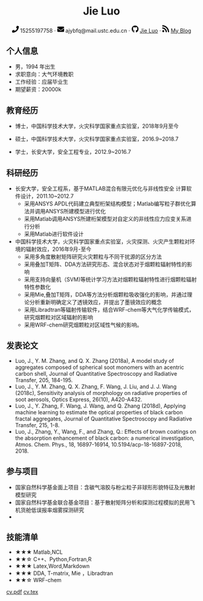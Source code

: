  <div align="center">
     <h1>Jie Luo</h1>
     <div>
         <span>
             <img src="phone-solid.svg" width="18px">
             15255197758
         </span>
         ·
         <span>
             <img src="envelope-solid.svg" width="18px">
             ajybfq@mail.ustc.edu.cn
         </span>
         ·
         <span>
             <img src="github-brands.svg" width="18px">
             <a href="https://github.com/JieLuoybfq">Jie Luo</a>
         </span>
         ·
         <span>
             <img src="rss-solid.svg" width="18px">
             <a href="#">My Blog</a>
         </span>
     </div>
 </div>


 ## 个人信息

 - 男，1994 年出生
 - 求职意向：大气环境教职
 - 工作经验：应届毕业生
 - 期望薪资：20000k

## 教育经历

- 博士，中国科学技术大学，火灾科学国家重点实验室，2018年9月至今

- 硕士，中国科学技术大学，火灾科学国家重点实验室，2016.9~2018.7
- 学士，长安大学，安全工程专业，2012.9~2016.7

## 科研经历

- 长安大学，安全工程系，基于MATLAB混合有限元优化与非线性安全 计算软件设计，2011.10~2012.7
    - 采用ANSYS APDL代码建立典型桁架结构模型；Matlab编写粒子群优化算法并调用ANSYS所建模型进行优化
    - 采用Matlab调用ANSYS所建桁架模型对自定义的非线性应力应变关系进行分析
    - 采用Matlab进行软件设计
- 中国科学技术大学，火灾科学国家重点实验室，火灾探测、火灾产生颗粒对环境的辐射效应，2016年9月-至今
     - 采用多角度散射矩阵研究火灾颗粒与不同干扰源的区分方法   
     - 采用叠加T矩阵、DDA方法研究形态、混合状态对于烟颗粒辐射特性的影响
     - 采用支持向量机（SVM)等统计学习方法对烟颗粒辐射特性进行烟颗粒辐射特性参数化
     - 采用Mie,叠加T矩阵，DDA等方法分析烟颗粒吸收强化的影响，并通过理论分析重新明确定义了透镜效应，并提出了墨镜效应的概念
     - 采用Libradtran等辐射传输软件，结合WRF-chem等大气化学传输模式，研究烟颗粒对区域辐射的影响
     - 采用WRF-chem研究烟颗粒对区域性气候的影响。

## 发表论文

- Luo, J., Y. M. Zhang, and Q. X. Zhang (2018a), A model study of aggregates composed of spherical soot monomers with an acentric carbon shell, Journal of Quantitative Spectroscopy and Radiative Transfer, 205, 184-195.
- Luo, J., Y. M. Zhang, Q. X. Zhang, F. Wang, J. Liu, and J. J. Wang (2018c), Sensitivity analysis of morphology on radiative properties of soot aerosols, Optics Express, 26(10), A420-A432.
- Luo, J., Y. Zhang, F. Wang, J. Wang, and Q. Zhang (2018d), Applying machine learning to estimate the optical properties of black carbon fractal aggregates, Journal of Quantitative Spectroscopy and Radiative Transfer, 215, 1-8.
- Luo, J., Zhang, Y., Wang, F., and Zhang, Q.: Effects of brown coatings on the absorption enhancement of black carbon: a numerical investigation, Atmos. Chem. Phys., 18, 16897-16914, 10.5194/acp-18-16897-2018, 2018.


## 参与项目

- 国家自然科学基金面上项目：含碳气溶胶与粉尘粒子非球形形貌特征及光散射模型研究
- 国家自然科学基金联合基金项目：基于散射矩阵分析和探测过程模拟的民用飞机货舱低误报率烟雾探测研究
- 
## 技能清单

- ★★★ Matlab,NCL
- ★★☆ C++、Python,Fortran,R
- ★★★ Latex,Word,Markdown
- ★★★ DDA, T-matrix, Mie ，Libradtran
- ★★☆  WRF-chem



[cv.pdf](cv.pdf)
[cv.tex](cv.tex)
